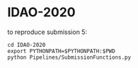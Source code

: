 # IDAO-2020


to reproduce submission 5:

```
cd IDAO-2020
export PYTHONPATH=$PYTHONPATH:$PWD
python Pipelines/SubmissionFunctions.py
```